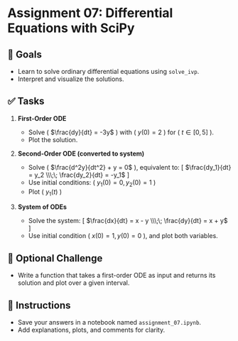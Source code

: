 # Assignment 07: Differential Equations with SciPy

## 🌟 Goals
- Learn to solve ordinary differential equations using `solve_ivp`.
- Interpret and visualize the solutions.

## ✅ Tasks

1. **First-Order ODE**  
   - Solve \( $\frac{dy}{dt} = -3y$ \) with \( $y(0) = 2$ \) for \( $t \in [0, 5]$ \).
   - Plot the solution.

2. **Second-Order ODE (converted to system)**  
   - Solve \( $\frac{d^2y}{dt^2} + y = 0$ \), equivalent to:
     \[ $\frac{dy_1}{dt} = y_2 \\\;\;
         \frac{dy_2}{dt} = -y_1$ \]
   - Use initial conditions: \( $y_1(0) = 0, y_2(0) = 1$ \)
   - Plot \( $y_1(t)$ \)

3. **System of ODEs**  
   - Solve the system:
     \[ $\frac{dx}{dt} = x - y \\\;\;
        \frac{dy}{dt} = x + y$ \]
   - Use initial condition \( $x(0) = 1, y(0) = 0$ \), and plot both variables.

## 🌟 Optional Challenge
- Write a function that takes a first-order ODE as input and returns its solution and plot over a given interval.

## 📌 Instructions
- Save your answers in a notebook named `assignment_07.ipynb`.
- Add explanations, plots, and comments for clarity.
